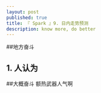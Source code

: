```yaml
---
layout: post
published: true
title: 『 Spark 』9. 日内走势预测
description: know more, do better 
---  
```


##地方奋斗
## 1. 人认为
##大概奋斗
额热武器人气啊